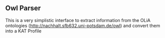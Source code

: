 ## Owl Parser

This is a very simplistic interface to extract information from the OLiA ontologies (http://nachhalt.sfb632.uni-potsdam.de/owl) and convert them into a KAT Profile
